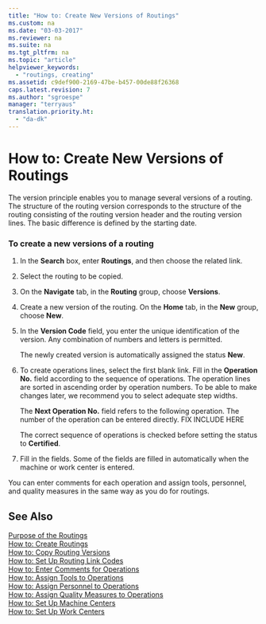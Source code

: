 ```yaml
---
title: "How to: Create New Versions of Routings"
ms.custom: na
ms.date: "03-03-2017"
ms.reviewer: na
ms.suite: na
ms.tgt_pltfrm: na
ms.topic: "article"
helpviewer_keywords: 
  - "routings, creating"
ms.assetid: c9def900-2169-47be-b457-00de88f26368
caps.latest.revision: 7
ms.author: "sgroespe"
manager: "terryaus"
translation.priority.ht: 
  - "da-dk"
---
```

# How to: Create New Versions of Routings
The version principle enables you to manage several versions of a routing. The structure of the routing version corresponds to the structure of the routing consisting of the routing version header and the routing version lines. The basic difference is defined by the starting date.  
  
### To create a new versions of a routing  
  
1.  In the **Search** box, enter **Routings**, and then choose the related link.  
  
2.  Select the routing to be copied.  
  
3.  On the **Navigate** tab, in the **Routing** group, choose **Versions**.  
  
4.  Create a new version of the routing. On the **Home** tab, in the **New** group, choose **New**.  
  
5.  In the **Version Code** field, you enter the unique identification of the version. Any combination of numbers and letters is permitted.  
  
     The newly created version is automatically assigned the status **New**.  
  
6.  To create operations lines, select the first blank link. Fill in the **Operation No.** field according to the sequence of operations. The operation lines are sorted in ascending order by operation numbers. To be able to make changes later, we recommend you to select adequate step widths.  
  
     The **Next Operation No.** field refers to the following operation. The number of the operation can be entered directly. FIX INCLUDE HERE<!--[!INCLUDE[bp_choose_columns](../DesignAndEngineering/includes/bp_choose_columns_md.md)] -->  
  
     The correct sequence of operations is checked before setting the status to **Certified**.  
  
7.  Fill in the fields. Some of the fields are filled in automatically when the machine or work center is entered.  
  
 You can enter comments for each operation and assign tools, personnel, and quality measures in the same way as you do for routings.  
  
## See Also  
 [Purpose of the Routings](../DesignAndEngineering/purpose-of-the-routings.md)   
 [How to: Create Routings](../DesignAndEngineering/how-to-create-routings.md)   
 [How to: Copy Routing Versions](../DesignAndEngineering/how-to-copy-routing-versions.md)   
 [How to: Set Up Routing Link Codes](../DesignAndEngineering/how-to-set-up-routing-link-codes.md)   
 [How to: Enter Comments for Operations](../Production/how-to-enter-comments-for-operations.md)   
 [How to: Assign Tools to Operations](../Production/how-to-assign-tools-to-operations.md)   
 [How to: Assign Personnel to Operations](../Production/how-to-assign-personnel-to-operations.md)   
 [How to: Assign Quality Measures to Operations](../Production/how-to-assign-quality-measures-to-operations.md)   
 [How to: Set Up Machine Centers](../Production/how-to-set-up-machine-centers.md)   
 [How to: Set Up Work Centers](../Production/how-to-set-up-work-centers.md)